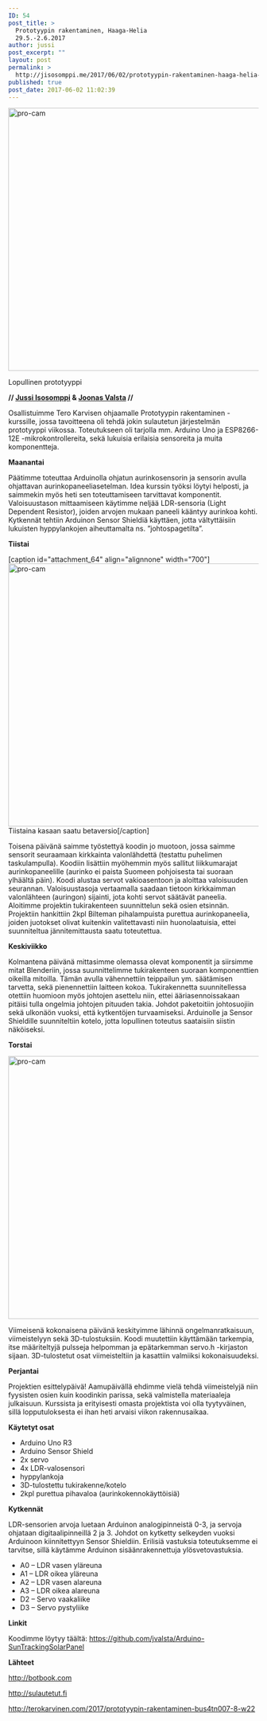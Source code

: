```yaml
---
ID: 54
post_title: >
  Prototyypin rakentaminen, Haaga-Helia
  29.5.-2.6.2017
author: jussi
post_excerpt: ""
layout: post
permalink: >
  http://jisosomppi.me/2017/06/02/prototyypin-rakentaminen-haaga-helia-29-5-2-6-2017/
published: true
post_date: 2017-06-02 11:02:39
---
```

<img class="alignnone size-full wp-image-63" src="http://46.101.223.159/wp-content/uploads/2017/06/img_20170602_104857.jpg" alt="pro-cam" width="700" height="528" />

Lopullinen prototyyppi

<strong>// <a href="http://jisosomppi.wordpress.com">Jussi Isosomppi</a> &amp; <a href="https://joonashaagaheliavalstalinuxpalvelimena.wordpress.com/">Joonas Valsta</a> // </strong>

Osallistuimme Tero Karvisen ohjaamalle Prototyypin rakentaminen -kurssille, jossa tavoitteena oli tehdä jokin sulautetun järjestelmän prototyyppi viikossa. Toteutukseen oli tarjolla mm. Arduino Uno ja ESP8266-12E -mikrokontrollereita, sekä lukuisia erilaisia sensoreita ja muita komponentteja.

<strong>Maanantai</strong>

Päätimme toteuttaa Arduinolla ohjatun aurinkosensorin ja sensorin avulla ohjattavan aurinkopaneeliasetelman. Idea kurssin työksi löytyi helposti, ja saimmekin myös heti sen toteuttamiseen tarvittavat komponentit. Valoisuustason mittaamiseen käytimme neljää LDR-sensoria (Light Dependent Resistor), joiden arvojen mukaan paneeli kääntyy aurinkoa kohti. Kytkennät tehtiin Arduinon Sensor Shieldiä käyttäen, jotta vältyttäisiin lukuisten hyppylankojen aiheuttamalta ns. ”johtospagetilta”.

<strong>Tiistai</strong>

[caption id="attachment_64" align="alignnone" width="700"]<img class="alignnone size-full wp-image-64" src="http://46.101.223.159/wp-content/uploads/2017/06/img_20170530_135710.jpg" alt="pro-cam" width="700" height="528" /> Tiistaina kasaan saatu betaversio[/caption]

Toisena päivänä saimme työstettyä koodin jo muotoon, jossa saimme sensorit seuraamaan kirkkainta valonlähdettä (testattu puhelimen taskulampulla). Koodiin lisättiin myöhemmin myös sallitut liikkumarajat aurinkopaneelille (aurinko ei paista Suomeen pohjoisesta tai suoraan ylhäältä päin). Koodi alustaa servot vakioasentoon ja aloittaa valoisuuden seurannan. Valoisuustasoja vertaamalla saadaan tietoon kirkkaimman valonlähteen (auringon) sijainti, jota kohti servot säätävät paneelia. Aloitimme projektin tukirakenteen suunnittelun sekä osien etsinnän. Projektiin hankittiin 2kpl Bilteman pihalampuista purettua aurinkopaneelia, joiden juotokset olivat kuitenkin valitettavasti niin huonolaatuisia, ettei suunniteltua jännitemittausta saatu toteutettua.

<strong>Keskiviikko</strong>

Kolmantena päivänä mittasimme olemassa olevat komponentit ja siirsimme mitat Blenderiin, jossa suunnittelimme tukirakenteen suoraan komponenttien oikeilla mitoilla. Tämän avulla vähennettiin teippailun ym. säätämisen tarvetta, sekä pienennettiin laitteen kokoa. Tukirakennetta suunnitellessa otettiin huomioon myös johtojen asettelu niin, ettei ääriasennoissakaan pitäisi tulla ongelmia johtojen pituuden takia. Johdot paketoitiin johtosuojiin sekä ulkonäön vuoksi, että kytkentöjen turvaamiseksi. Arduinolle ja Sensor Shieldille suunniteltiin kotelo, jotta lopullinen toteutus saataisiin siistin näköiseksi.

<strong>Torstai</strong>

<img class="alignnone size-full wp-image-65" src="http://46.101.223.159/wp-content/uploads/2017/06/img_20170602_104905.jpg" alt="pro-cam" width="700" height="528" />

Viimeisenä kokonaisena päivänä keskityimme lähinnä ongelmanratkaisuun, viimeistelyyn sekä 3D-tulostuksiin. Koodi muutettiin käyttämään tarkempia, itse määriteltyjä pulsseja helpomman ja epätarkemman servo.h -kirjaston sijaan. 3D-tulostetut osat viimeisteltiin ja kasattiin valmiiksi kokonaisuudeksi.

<strong>Perjantai</strong>

Projektien esittelypäivä! Aamupäivällä ehdimme vielä tehdä viimeistelyjä niin fyysisten osien kuin koodinkin parissa, sekä valmistella materiaaleja julkaisuun. Kurssista ja erityisesti omasta projektista voi olla tyytyväinen, sillä lopputuloksesta ei ihan heti arvaisi viikon rakennusaikaa.

<strong>Käytetyt osat</strong>
<ul>
 	<li>Arduino Uno R3</li>
 	<li>Arduino Sensor Shield</li>
 	<li>2x servo</li>
 	<li>4x LDR-valosensori</li>
 	<li>hyppylankoja</li>
 	<li>3D-tulostettu tukirakenne/kotelo</li>
 	<li>2kpl purettua pihavaloa (aurinkokennokäyttöisiä)</li>
</ul>
<strong>Kytkennät</strong>

LDR-sensorien arvoja luetaan Arduinon analogipinneistä 0-3, ja servoja ohjataan digitaalipinneillä 2 ja 3. Johdot on kytketty selkeyden vuoksi Arduinoon kiinnitettyyn Sensor Shieldiin. Erilisiä vastuksia toteutuksemme ei tarvitse, sillä käytämme Arduinon sisäänrakennettuja ylösvetovastuksia.
<ul>
 	<li>A0 – LDR vasen yläreuna</li>
 	<li>A1 – LDR oikea yläreuna</li>
 	<li>A2 – LDR vasen alareuna</li>
 	<li>A3 – LDR oikea alareuna</li>
 	<li>D2 – Servo vaakaliike</li>
 	<li>D3 – Servo pystyliike</li>
</ul>
<strong>Linkit</strong>

Koodimme löytyy täältä: <a href="https://github.com/jvalsta/Arduino-SunTrackingSolarPanel">https://github.com/jvalsta/Arduino-SunTrackingSolarPanel</a>

<strong>Lähteet</strong>

<a href="http://botbook.com">http://botbook.com</a>

<a href="http://sulautetut.fi">http://sulautetut.fi</a>

<a href="http://terokarvinen.com/2017/prototyypin-rakentaminen-bus4tn007-8-w22">http://terokarvinen.com/2017/prototyypin-rakentaminen-bus4tn007-8-w22</a>
